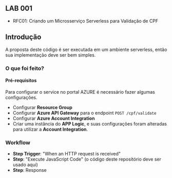 ## LAB 001

- RFC01: Criando um Microsserviço Serverless para Validação de CPF

## Introdução

A proposta deste código é ser executada em um ambiente serverless, então sua implementação deve ser bem simples.

### O que foi feito?

#### Pré-requisitos

Para configurar o service no portal AZURE é necessário fazer algumas configurações.

* Configurar **Resource Group**
* Configurar **Azure API Gateway** para o endpoint `POST /cpf/validate`
* Configurar **Azure Account Integration** 
* Criar uma instância do **APP Logic**, e suas configurações foram alteradas para utilizar a **Account Integration**.

### Workflow

* **Step Trigger**: "When an HTTP request is received"
* **Step**: "Execute JavaScript Code" (o código deste repositório deve ser usado aqui)
* **Step**: Response
